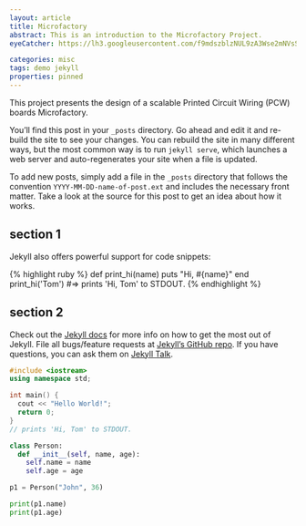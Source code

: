 ```yaml
---
layout: article
title: Microfactory
abstract: This is an introduction to the Microfactory Project.
eyeCatcher: https://lh3.googleusercontent.com/f9mdszblzNUL9zA3Wse2mNVsSDC8SYb8KOSif6wDQFe59ADgX-hYUTYMLFoNixAUIauokhqgW8lMHU_lUhFFyg3HiLZzTijZNC5AJnxzWAdkaKru6r5Jks536v1-g3TK18wAXJWGrg=w2400

categories: misc
tags: demo jekyll
properties: pinned
---
```


This project presents the design of a scalable Printed Circuit Wiring (PCW) boards Microfactory.


You’ll find this post in your `_posts` directory. Go ahead and edit it and re-build the site to see your changes. You can rebuild the site in many different ways, but the most common way is to run `jekyll serve`, which launches a web server and auto-regenerates your site when a file is updated.

To add new posts, simply add a file in the `_posts` directory that follows the convention `YYYY-MM-DD-name-of-post.ext` and includes the necessary front matter. Take a look at the source for this post to get an idea about how it works.

## section 1

Jekyll also offers powerful support for code snippets:

{% highlight ruby %}
def print_hi(name)
puts "Hi, #{name}"
end
print_hi('Tom')
#=> prints 'Hi, Tom' to STDOUT.
{% endhighlight %}

## section 2

Check out the [Jekyll docs][jekyll-docs] for more info on how to get the most out of Jekyll. File all bugs/feature requests at [Jekyll’s GitHub repo][jekyll-gh]. If you have questions, you can ask them on [Jekyll Talk][jekyll-talk].

[jekyll-docs]: https://jekyllrb.com/docs/home
[jekyll-gh]: https://github.com/jekyll/jekyll
[jekyll-talk]: https://talk.jekyllrb.com/


```cpp
#include <iostream>
using namespace std;

int main() {
  cout << "Hello World!";
  return 0;
}
// prints 'Hi, Tom' to STDOUT.
```

```python
class Person:
  def __init__(self, name, age):
    self.name = name
    self.age = age

p1 = Person("John", 36)

print(p1.name)
print(p1.age)
```
